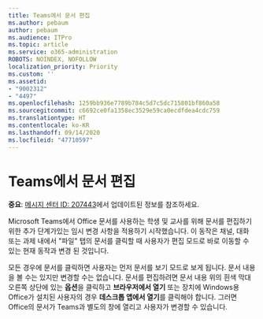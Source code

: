 ```yaml
---
title: Teams에서 문서 편집
ms.author: pebaum
author: pebaum
ms.audience: ITPro
ms.topic: article
ms.service: o365-administration
ROBOTS: NOINDEX, NOFOLLOW
localization_priority: Priority
ms.custom: ''
ms.assetid:
- "9002312"
- "4497"
ms.openlocfilehash: 1259bb936e7789b784c5d7c5dc715801bf860a58
ms.sourcegitcommit: c6692ce0fa1358ec3529e59ca0ecdfdea4cdc759
ms.translationtype: HT
ms.contentlocale: ko-KR
ms.lasthandoff: 09/14/2020
ms.locfileid: "47710597"
---
```

# <a name="editing-documents-in-teams"></a>Teams에서 문서 편집

**중요**: [메시지 센터 ID: 207443](https://admin.microsoft.com/Adminportal/Home?source=applauncher#MessageCenter?id=MC207443)에서 업데이트된 정보를 참조하세요. 

Microsoft Teams에서 Office 문서를 사용하는 학생 및 교사를 위해 문서를 편집하기 위한 추가 단계가있는 임시 변경 사항을 적용하기 시작했습니다. 이 동작은 채널, 대화 또는 과제 내에서 "파일" 탭의 문서를 클릭할 때 사용자가 편집 모드로 바로 이동할 수 있는 현재 동작과 변경 된 것입니다.

모든 경우에 문서를 클릭하면 사용자는 먼저 문서를 보기 모드로 보게 됩니다. 문서 내용을 볼 수는 있지만 변경할 수는 없습니다. 문서를 편집하려면 문서 내용 위의 흰색 막대 오른쪽 상단에 있는 **옵션**을 클릭하고 **브라우저에서 열기** 또는 장치에 Windows용 Office가 설치된 사용자의 경우 **데스크톱 앱에서 열기**를 클릭해야 합니다. 그러면 Office의 문서가 Teams과 별도의 창에 열리고 사용자가 변경할 수 있습니다.
